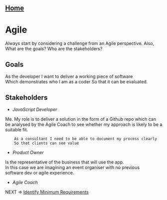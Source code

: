 
## [Home](./index.md)

# Agile

Always start by considering a challenge from an Agile perspective.
Also, What are the goals? Who are the stakeholders?

## Goals

As the developer I want to deliver a working piece of software  
Which demonstrates who I am as a coder So that it can be evaluated.

## Stakeholders

- *JavaScript Developer*

Me. My role is to deliver a solution in the form of a Github repo
which can be analysed by the Agile Coach to see whether my approach
is likely to be a suitable fit.

```
    As a consultant I need to be able to document my process clearly  
    So that clients can see value
```

- *Product Owner*

Is the representative of the business that will use the app.  
In this case we are imagining an event organiser with no previous  
software dev or agile experience.

- *Agile Coach*


NEXT => [Identify Minimum Requirements](https://listingslab-software.github.io/tennis-challenge-sydney/requirements.html)
